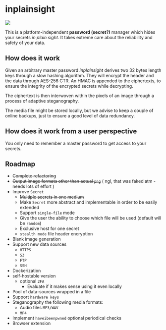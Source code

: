 # inplainsight

<img src="https://zangarmarsh.semaphoreci.com/badges/inplainsight/branches/main.svg">

This is a platform-independent **password (secret?)** manager which hides your secrets _in plain sight_. It takes extreme care about
the reliability and safety of your data.

## How does it work
Given an arbitrary master password _inplainsight_ derives two 32 bytes length keys through a slow hashing algorithm. They will encrypt the header and the data through AES-256 CTR. An HMAC is appended to the ciphertexts, to ensure the integrity of the encrypted secrets while decrypting.

The ciphertext is then interwoven within the pixels of an image through a process of adaptive steganography.


The media file might be stored locally, but we advise to keep a couple of online backups, just to ensure a good level of data redundancy.

## How does it work from a user perspective
You only need to remember a master password to get access to your secrets.

## Roadmap
- ~~Complete refactoring~~
- ~~Output image formats other than actual `png`~~ ( ngl, that was faked atm - needs lots of effort )
- Improve `Secret`
  - ~~Multiple secrets in one medium~~
  - Make `Secret` more abstract and implementable in order to be easily extended
  - Support `single-file` mode
  - Give the user the ability to choose which file will be used (default will be `random`)
  - Exclusive host for one secret
  - `stealth mode` file header encryption
- Blank image generation
- Support new data sources
  - `HTTPS`
  - `S3`
  - `FTP`
  - `SSH`
- Dockerization
- self-hostable version
  - optional `2FA`
    - Evaluate if it makes sense using it even locally
- Pool of data-sources wrapped in a file
- Support `hardware keys`
- Steganography the following media formats:
    - Audio files `MP3/WAV`
    - `MP4`
- Implement `haveibeenpwned` optional periodical checks
- Browser extension
